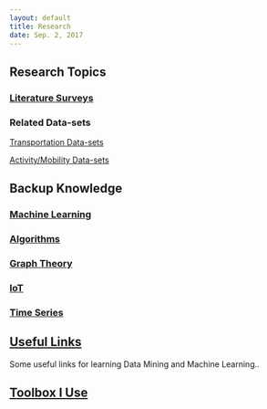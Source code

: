 ```yaml
---
layout: default
title: Research
date: Sep. 2, 2017
---
```

## Research Topics

### [Literature Surveys](Research/Literature-Survey)

### Related Data-sets

[Transportation Data-sets](Research/Data-sets/Transportation-Datasets)

[Activity/Mobility Data-sets](Research/Data-sets/Data-set-Preparation)

## Backup Knowledge

### [Machine Learning](MachineLearning)

### [Algorithms](Research/algorithms)

### [Graph Theory](Research/graphTheory) 

### [IoT](Research/ioT)

### [Time Series](Research/time-series)

## [Useful Links](usefulLinks)
Some useful links for  learning Data Mining and Machine Learning..

## [Toolbox I Use](toolbox)

<!-- ## Work Publishing
[Conferences Info](Research/Paper/Conferences-Info) -->


